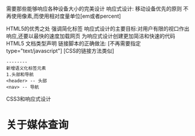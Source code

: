 需要那些能够响应各种设备大小的完美设计
响应式设计:
    移动设备优先的原则
    不再使用像素,而使用相对度量单位[em或者percent]

HTML5的优秀之处
    强调简化标签
    响应式设计的主要目标:对用户有限的视口作出响应,还要以最快的速度加载网页
    为响应式设计创建更加简洁和快速的代码
    HTML5 文档类型声明
    <!DOCTYPE html>
    链接脚本的正确做法:
    <script src='js/jquery-1.6.2.js'></script>
    [不再需要指定type="text/javascript"]
    [CSS的链接方法类似]

    --------
    新增语义化标签元素
    1.头部和导航
    <header> -- 头部
    <nav> -- 导航

CSS3和响应式设计

# 关于媒体查询
